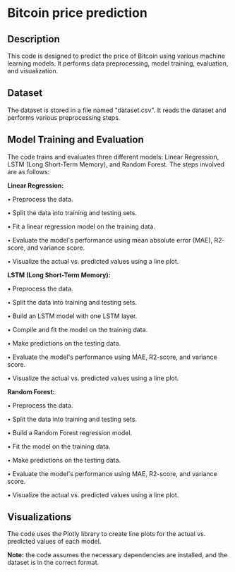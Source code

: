 # Bitcoin price prediction
## Description

This code is designed to predict the price of Bitcoin using various machine learning models. It performs data preprocessing, model training, evaluation, and visualization.

## Dataset

The dataset is stored in a file named "dataset.csv". It reads the dataset and performs various preprocessing steps.

## Model Training and Evaluation

The code trains and evaluates three different models: Linear Regression, LSTM (Long Short-Term Memory), and Random Forest. The steps involved are as follows:

**Linear Regression:**

• Preprocess the data.

• Split the data into training and testing sets.

• Fit a linear regression model on the training data.

• Evaluate the model's performance using mean absolute error (MAE), R2-score, and variance score.

• Visualize the actual vs. predicted values using a line plot.

**LSTM (Long Short-Term Memory):**

• Preprocess the data.

• Split the data into training and testing sets.

• Build an LSTM model with one LSTM layer.

• Compile and fit the model on the training data.

• Make predictions on the testing data.

• Evaluate the model's performance using MAE, R2-score, and variance score.

• Visualize the actual vs. predicted values using a line plot.

**Random Forest:**

• Preprocess the data.

• Split the data into training and testing sets.

• Build a Random Forest regression model.

• Fit the model on the training data.

• Make predictions on the testing data.

• Evaluate the model's performance using MAE, R2-score, and variance score.

• Visualize the actual vs. predicted values using a line plot.

## Visualizations

The code uses the Plotly library to create line plots for the actual vs. predicted values of each model.

**Note:** the code assumes the necessary dependencies are installed, and the dataset is in the correct format.

